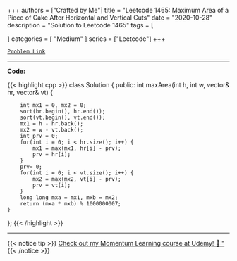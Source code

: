 
+++
authors = ["Crafted by Me"]
title = "Leetcode 1465: Maximum Area of a Piece of Cake After Horizontal and Vertical Cuts"
date = "2020-10-28"
description = "Solution to Leetcode 1465"
tags = [
    
]
categories = [
    "Medium"
]
series = ["Leetcode"]
+++



[`Problem Link`](https://leetcode.com/problems/maximum-area-of-a-piece-of-cake-after-horizontal-and-vertical-cuts/description/)

---

**Code:**

{{< highlight cpp >}}
class Solution {
public:
    int maxArea(int h, int w, vector<int>& hr, vector<int>& vt) {
        
        int mx1 = 0, mx2 = 0;
        sort(hr.begin(), hr.end());
        sort(vt.begin(), vt.end());
        mx1 = h - hr.back();
        mx2 = w - vt.back();
        int prv = 0;
        for(int i = 0; i < hr.size(); i++) {
            mx1 = max(mx1, hr[i] - prv);
            prv = hr[i];
        }
        prv= 0;
        for(int i = 0; i < vt.size(); i++) {
            mx2 = max(mx2, vt[i] - prv);
            prv = vt[i];
        }      
        long long mxa = mx1, mxb = mx2;
        return (mxa * mxb) % 1000000007;
    }
};
{{< /highlight >}}



---



{{< notice tip >}}
[Check out my Momentum Learning course at Udemy! 🚀 "](https://www.udemy.com/course/blind-75-the-data-structures-and-algorithms-essentials/)
{{< /notice >}}

